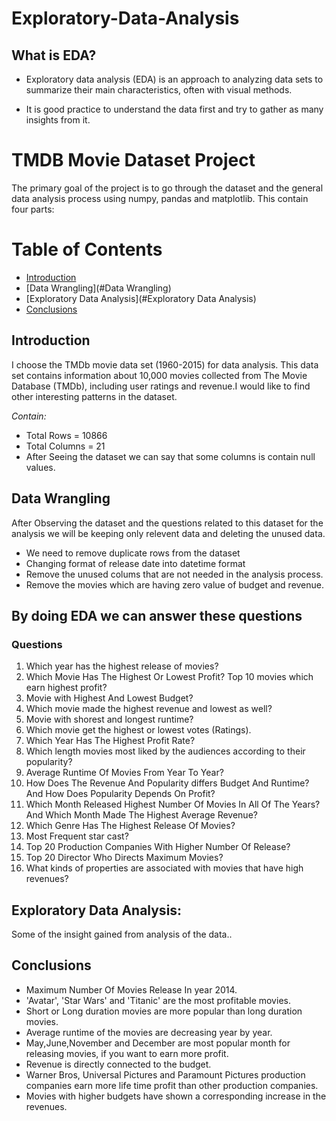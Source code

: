 # Exploratory-Data-Analysis

## What is EDA?

- Exploratory data analysis (EDA) is an approach to analyzing data sets to summarize their main characteristics, often with visual methods. 

- It is good practice to understand the data first and try to gather as many insights from it. 

# TMDB Movie Dataset Project

The primary goal of the project is to go through the dataset and the general data analysis process using numpy, pandas and matplotlib. This contain four parts:

# Table of Contents
- [Introduction](#Introduction)
- [Data Wrangling](#Data Wrangling)
- [Exploratory Data Analysis](#Exploratory Data Analysis)
- [Conclusions](#Conclusions)

## Introduction
I choose the TMDb movie data set (1960-2015) for data analysis. This data set contains information about 10,000 movies collected from The Movie Database (TMDb), including user ratings and revenue.I would like to find other interesting patterns in the dataset.

*Contain:*
- Total Rows = 10866
- Total Columns = 21
- After Seeing the dataset we can say that some columns is contain null values.

## Data Wrangling
After Observing the dataset and the questions related to this dataset for the analysis we will be keeping only relevent data and deleting the unused data.

- We need to remove duplicate rows from the dataset
- Changing format of release date into datetime format
- Remove the unused colums that are not needed in the analysis process.
- Remove the movies which are having zero value of budget and revenue.

## By doing EDA we can answer these questions

### Questions
1. Which year has the highest release of movies?
2. Which Movie Has The Highest Or Lowest Profit? Top 10 movies which earn highest profit?
3. Movie with Highest And Lowest Budget?
4. Which movie made the highest revenue and lowest as well?
5. Movie with shorest and longest runtime?
6. Which movie get the highest or lowest votes (Ratings).
7. Which Year Has The Highest Profit Rate?
8. Which length movies most liked by the audiences according to their popularity?
9. Average Runtime Of Movies From Year To Year?
10. How Does The Revenue And Popularity differs Budget And Runtime? And How Does Popularity Depends On Profit?
11. Which Month Released Highest Number Of Movies In All Of The Years? And Which Month Made The Highest Average Revenue?
12. Which Genre Has The Highest Release Of Movies?
13. Most Frequent star cast?
14. Top 20 Production Companies With Higher Number Of Release?
15. Top 20 Director Who Directs Maximum Movies?
16. What kinds of properties are associated with movies that have high revenues?


## Exploratory Data Analysis:
 Some of the insight gained from analysis of the data..

## Conclusions
- Maximum Number Of Movies Release In year 2014.
- 'Avatar', 'Star Wars' and 'Titanic' are the most profitable movies.
- Short or Long duration movies are more popular than long duration movies.
- Average runtime of the movies are decreasing year by year.
- May,June,November and December are most popular month for releasing movies, if you want to earn more profit.
- Revenue is directly connected to the budget.
- Warner Bros, Universal Pictures and Paramount Pictures production companies earn more life time profit than other production companies.
- Movies with higher budgets have shown a corresponding increase in the revenues.
